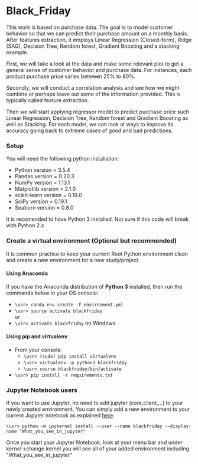 # Black_Friday
This work is based on purchase data. The goal is to model customer behavior so that we can predict their purchase amount on a monthly basis. After features extraction, it employs Linear Regression (Closed-form), Ridge (SAG), Decision Tree, Random forest, Gradient Boosting and a stacking example.

First, we will take a look at the data and make some relevant plot to get a general sense of customer behavior and purchase data. For instances, each product purchase price varies between 25% to 80%.

Secondly, we will conduct a correlation analysis and see how we might combine or perhaps leave out some of the information provided. This is typically called feature extraction.

Then we will start applying regressor model to predict purchase price such Linear Regression, Decision Tree, Random forest and Gradient Boosting as well as Stacking. For each model, we can look at ways to improve its accuracy going back to extreme cases of good and bad predictions.

### Setup
You will need the following python installation: <br>
- Python version = 3.5.4
- Pandas version = 0.20.3
- NumPy version = 1.13.1
- Matplotlib version = 2.1.0
- scikit-learn version = 0.19.0
- SciPy version = 0.19.1
- Seaborn version = 0.8.0

It is recomended to have Python 3 installed. Not sure if this code will break with Python 2.x

### Create a virtual environment (Optional but recommended)
It is common practice to keep your current Root Python environment clean and create a new environment for a new study/project.

#### Using Anaconda
If you have the Anaconda distribution of **Python 3** installed, then run the commands below in your OS console:

- `\usr> conda env create -f environment.yml`
- `\usr> source activate blackfriday`<br>
  or
- `\usr> activate blackfriday` on Windows

#### Using pip and virtualenv
- From your console:
    - `\usr> (sudo) pip install virtualenv`
    - `\usr> virtualenv -p python3 blackfriday`
    - `\usr> source blackfriday/bin/activate`
- `\usr> pip install -r requirements.txt`


### Jupyter Notebook users
If you want to use Jupyter, no need to add jupyter (core,client,...) to your newly created environment. You can simply add a new environment to your current Jupyter notebook as explained [here](https://stackoverflow.com/questions/39604271/conda-environments-not-showing-up-in-jupyter-notebook#44786736):<br>

`\usr> python -m ipykernel install --user --name blackfriday --display-name "What_you_see_in_jupyter"`

Once you start your Jupyter Notebook, look at your menu bar and under kernel->change kernel you will see all of your added environment including  "What_you_see_in_jupyter"
